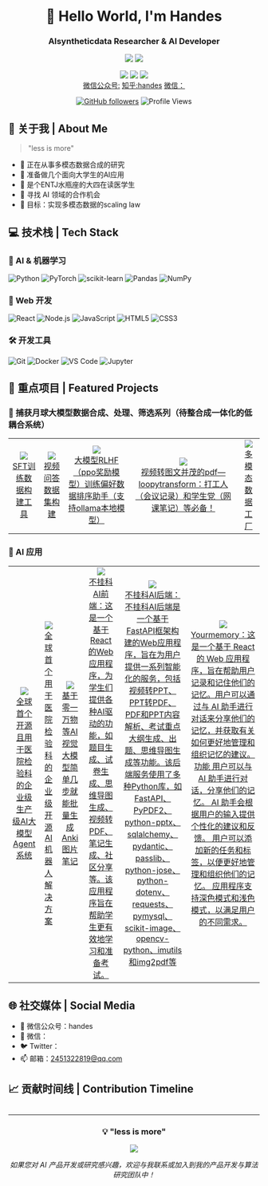 
<div align="center">
  
# 🌟 Hello World, I'm Handes
### AIsyntheticdata Researcher & AI Developer

![](https://img.shields.io/badge/Focus-Artificial_General_Intelligence-BE2EDD)
![](https://img.shields.io/badge/Role-AI_Product_Manager-20B2AA)

<p>
  <a href="https://x.com/zjrwtx"><img src="https://img.shields.io/badge/Twitter-ffffff?style=for-the-badge&logo=twitter&logoColor=black"/></a>
  <a href="mailto:3038880699@qq.com"><img src="https://img.shields.io/badge/Email-ffffff?style=for-the-badge&logo=gmail&logoColor=black"/></a>
  <a href="https://github.com/zjrwtx"><img src="https://img.shields.io/badge/GitHub-ffffff?style=for-the-badge&logo=github&logoColor=black"/></a>
  <br/>
  <a href="https://mp.weixin.qq.com/s/iHMUPWsXQjUfImx-oCu53Q">微信公众号:</a>
  <a href="https://www.zhihu.com/people/30-95-6-63">知乎:handes</a>
  <a href="https://x.com/zjrwtx">微信：</a>
  
  
</p>

[![GitHub followers](https://img.shields.io/github/followers/zjrwtx?style=social)](https://github.com/zjrwtx)
![Profile Views](https://komarev.com/ghpvc/?username=zjrwtx&color=blueviolet)

</div>

## 🎯 关于我 | About Me 

> "less is more"

- 🔭 正在从事多模态数据合成的研究
- 🚀 准备做几个面向大学生的AI应用
- 🌱 是个ENTJ水瓶座的大四在读医学生
- 👯 寻找 AI 领域的合作机会
- 🎯 目标：实现多模态数据的scaling law

## 💻 技术栈 | Tech Stack

### 🤖 AI & 机器学习
![Python](https://img.shields.io/badge/Python-3776AB?style=for-the-badge&logo=python&logoColor=white)
![PyTorch](https://img.shields.io/badge/PyTorch-EE4C2C?style=for-the-badge&logo=pytorch&logoColor=white)
![scikit-learn](https://img.shields.io/badge/scikit--learn-F7931E?style=for-the-badge&logo=scikit-learn&logoColor=white)
![Pandas](https://img.shields.io/badge/Pandas-150458?style=for-the-badge&logo=pandas&logoColor=white)
![NumPy](https://img.shields.io/badge/NumPy-013243?style=for-the-badge&logo=numpy&logoColor=white)

### 🎨 Web 开发
![React](https://img.shields.io/badge/React-20232A?style=for-the-badge&logo=react&logoColor=61DAFB)
![Node.js](https://img.shields.io/badge/Node.js-339933?style=for-the-badge&logo=nodedotjs&logoColor=white)
![JavaScript](https://img.shields.io/badge/JavaScript-F7DF1E?style=for-the-badge&logo=javascript&logoColor=black)
![HTML5](https://img.shields.io/badge/HTML5-E34F26?style=for-the-badge&logo=html5&logoColor=white)
![CSS3](https://img.shields.io/badge/CSS3-1572B6?style=for-the-badge&logo=css3&logoColor=white)

### 🛠️ 开发工具
![Git](https://img.shields.io/badge/Git-F05032?style=for-the-badge&logo=git&logoColor=white)
![Docker](https://img.shields.io/badge/Docker-2496ED?style=for-the-badge&logo=docker&logoColor=white)
![VS Code](https://img.shields.io/badge/VS_Code-007ACC?style=for-the-badge&logo=visual-studio-code&logoColor=white)
![Jupyter](https://img.shields.io/badge/Jupyter-F37626?style=for-the-badge&logo=jupyter&logoColor=white)

## 🚀 重点项目 | Featured Projects

### 🤖 捕获月球大模型数据合成、处理、筛选系列（待整合成一体化的低耦合系统）
<table>
  <tr>
    <td align="center">
      <a href="https://github.com/zjrwtx/SFT-data-builder">
        <img src="https://img.shields.io/badge/-SFT_Data_Builder-9B59B6?style=flat-square&logo=python&logoColor=white"/>
        <br />SFT训练数据构建工具
      </a>
    </td>
    <td align="center">
      <a href="https://github.com/zjrwtx/VideoQA_databuilder">
        <img src="https://img.shields.io/badge/-VideoQA_Builder-3498DB?style=flat-square&logo=python&logoColor=white"/>
        <br />视频问答数据集构建
      </a>
    </td>
      <td align="center">
      <a href="https://github.com/zjrwtx/preference_databuilder">
        <img src="https://img.shields.io/badge/-preference_databuilder-2ECC71?style=flat-square&logo=python&logoColor=white"/>
        <br />大模型RLHF（ppo奖励模型）训练偏好数据排序助手（支持ollama本地模型）
      </a>
    </td>
    </td>
      <td align="center">
      <a href="https://github.com/zjrwtx/videotopdf_ui">
        <img src="https://img.shields.io/badge/-videotopdf_ui-2ECC71?style=flat-square&logo=python&logoColor=white"/>
        <br />视频转图文并茂的pdf—loopytransform：打工人（会议记录）和学生党（网课笔记）等必备！
      </a>
    </td>
    <td align="center">
      <a href="https://github.com/zjrwtx/Multimodal-data-factory-agent">
        <img src="https://img.shields.io/badge/-Multimodal_Agent-2ECC71?style=flat-square&logo=python&logoColor=white"/>
        <br />多模态数据工厂
      </a>
    </td>
  </tr>
</table>

### 🎯 AI 应用
<table>
  <tr>
    <td align="center">
      <a href="https://github.com/zjrwtx/Yijian-Agent">
        <img src="https://img.shields.io/badge/-Yijian_Agent-E74C3C?style=flat-square&logo=python&logoColor=white"/>
        <br />全球首个开源且用于医院检验科的企业级生产级AI大模型Agent系统
      </a>
    </td>
     <td align="center">
      <a href="https://github.com/zjrwtx/Yijian-A1robot">
        <img src="https://img.shields.io/badge/-Yijian-A1robot-E74C3C?style=flat-square&logo=python&logoColor=white"/>
        <br />全球首个用于医院检验科的企业级开源AI机器人解决方案
      </a>
    </td>
    <td align="center">
      <a href="https://github.com/zjrwtx/AIgene_anki">
        <img src="https://img.shields.io/badge/-AIgene_anki-F1C40F?style=flat-square&logo=python&logoColor=white"/>
        <br />基于零一万物等AI视觉大模型简单几步就能批量生成Anki图片笔记
      </a>
    </td>
    <td align="center">
      <a href="https://github.com/zjrwtx/jwtdemo">
        <img src="https://img.shields.io/badge/-不挂科AI前端-16A085?style=flat-square&logo=python&logoColor=white"/>
        <br />不挂科AI前端：这是一个基于React的Web应用程序，为学生们提供各种AI驱动的功能，如题目生成、试卷生成、思维导图生成、视频转PDF、笔记生成、社区分享等。该应用程序旨在帮助学生更有效地学习和准备考试。
      </a>
    </td>
      <td align="center">
      <a href="https://github.com/zjrwtx/Pass_the_exam">
        <img src="https://img.shields.io/badge/-不挂科AI后端-16A085?style=flat-square&logo=python&logoColor=white"/>
        <br />不挂科AI后端：不挂科AI后端是一个基于FastAPI框架构建的Web应用程序，旨在为用户提供一系列智能化的服务，包括视频转PPT、PPT转PDF、PDF和PPT内容解析、考试重点大纲生成、出题、思维导图生成等功能。该后端服务使用了多种Python库，如FastAPI、PyPDF2、python-pptx、sqlalchemy、pydantic、passlib、python-jose、python-dotenv、requests、pymysql、scikit-image、opencv-python、imutils和img2pdf等
      </a>
    </td>
      <td align="center">
      <a href="https://github.com/zjrwtx/yourmemory_v1">
        <img src="https://img.shields.io/badge/-Yourmemory-16A085?style=flat-square&logo=python&logoColor=white"/>
        <br />Yourmemory：这是一个基于 React 的 Web 应用程序，旨在帮助用户记录和记住他们的记忆。用户可以通过与 AI 助手进行对话来分享他们的记忆，并获取有关如何更好地管理和组织记忆的建议。 功能 用户可以与 AI 助手进行对话，分享他们的记忆。 AI 助手会根据用户的输入提供个性化的建议和反馈。 用户可以添加新的任务和标签，以便更好地管理和组织他们的记忆。 应用程序支持深色模式和浅色模式，以满足用户的不同需求。
      </a>
    </td>
  </tr>
</table>
<!--
## 📊 GitHub 统计 | Statistics

<div align="center">
  <img height="180em" src="https://github-readme-stats.vercel.app/api?username=handes&show_icons=true&theme=radical&include_all_commits=true&count_private=true"/>
  <img height="180em" src="https://github-readme-stats.vercel.app/api/top-langs/?username=handes&layout=compact&langs_count=8&theme=radical"/>
</div>
--!>

## 🌐 社交媒体 | Social Media

- 💬 微信公众号：handes
- 📱 微信：
- 🐦 Twitter：
- 📫 邮箱：2451322819@qq.com

## 📈 贡献时间线 | Contribution Timeline
![]()

---

<div align="center">
  
### 💡 "less is more"

<img src="https://quotes-github-readme.vercel.app/api?type=horizontal&theme=radical" />

*如果您对 AI 产品开发或研究感兴趣，欢迎与我联系或加入到我的产品开发与算法研究团队中！*

</div>
